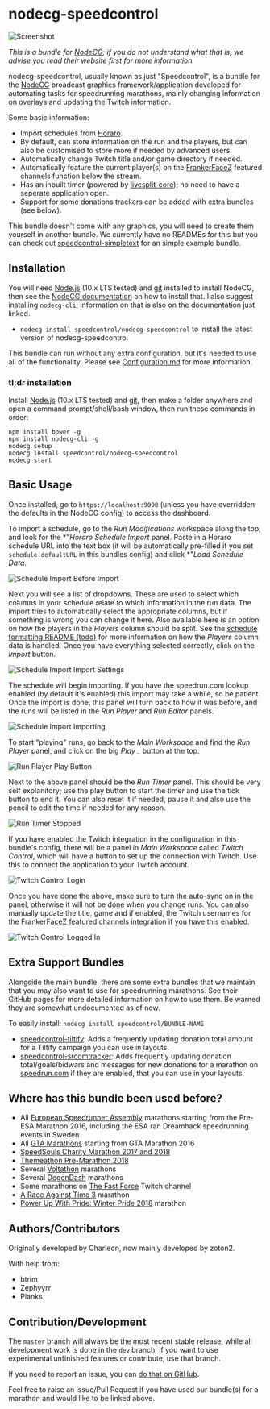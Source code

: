 # nodecg-speedcontrol

![Screenshot](READMES/img/README-screenshot.png)

*This is a bundle for [NodeCG](https://nodecg.com/); if you do not understand what that is, we advise you read their website first for more information.*

nodecg-speedcontrol, usually known as just "Speedcontrol", is a bundle for the [NodeCG](https://nodecg.com/) broadcast graphics framework/application developed for automating tasks for speedrunning marathons, mainly changing information on overlays and updating the Twitch information.

Some basic information:
- Import schedules from [Horaro](https://horaro.org/).
- By default, can store information on the run and the players, but can also be customised to store more if needed by advanced users.
- Automatically change Twitch title and/or game directory if needed.
- Automatically feature the current player(s) on the [FrankerFaceZ](https://www.frankerfacez.com/) featured channels function below the stream.
- Has an inbuilt timer (powered by [livesplit-core](https://github.com/LiveSplit/livesplit-core)); no need to have a seperate application open.
- Support for some donations trackers can be added with extra bundles (see below).

This bundle doesn't come with any graphics, you will need to create them yourself in another bundle. We currently have no READMEs for this but you can check out [speedcontrol-simpletext](https://github.com/speedcontrol/speedcontrol-simpletext) for an simple example bundle.

## Installation

You will need [Node.js](https://nodejs.org) (10.x LTS tested) and [git](https://git-scm.com/) installed to install NodeCG, then see the [NodeCG documentation](http://nodecg.com/) on how to install that. I also suggest installing `nodecg-cli`; information on that is also on the documentation just linked.

- `nodecg install speedcontrol/nodecg-speedcontrol` to install the latest version of nodecg-speedcontrol

This bundle can run without any extra configuration, but it's needed to use all of the functionality. Please see [Configuration.md](READMES/Configuration.md) for more information.

### tl;dr installation

Install [Node.js](https://nodejs.org) (10.x LTS tested) and [git](https://git-scm.com/), then make a folder anywhere and open a command prompt/shell/bash window, then run these commands in order:

```
npm install bower -g
npm install nodecg-cli -g
nodecg setup
nodecg install speedcontrol/nodecg-speedcontrol
nodecg start
```

## Basic Usage

Once installed, go to `https://localhost:9090` (unless you have overridden the defaults in the NodeCG config) to access the dashboard.

To import a schedule, go to the *Run Modifications* workspace along the top, and look for the *"*Horaro Schedule Import* panel. Paste in a Horaro schedule URL into the text box (it will be automatically pre-filled if you set `schedule.defaultURL` in this bundles config) and click *"*Load Schedule Data*.

![Schedule Import Before Import](READMES/img/schedule-import-1.png)

Next you will see a list of dropdowns. These are used to select which columns in your schedule relate to which information in the run data. The import tries to automatically select the appropriate columns, but if something is wrong you can change it here.
Also available here is an option on how the players in the *Players* column should be split. See the [schedule formatting README (todo)]() for more information on how the *Players* column data is handled.
Once you have everything selected correctly, click on the *Import* button.

![Schedule Import Import Settings](READMES/img/schedule-import-2.png)

The schedule will begin importing. If you have the speedrun.com lookup enabled (by default it's enabled) this import may take a while, so be patient. Once the import is done, this panel will turn back to how it was before, and the runs will be listed in the *Run Player* and *Run Editor* panels.

![Schedule Import Importing](READMES/img/schedule-import-3.png)

To start "playing" runs, go back to the *Main Workspace* and find the *Run Player* panel, and click on the big *Play _* button at the top.

![Run Player Play Button](READMES/img/run-player-playbtn.png)

Next to the above panel should be the *Run Timer* panel. This should be very self explanitory; use the play button to start the timer and use the tick button to end it. You can also reset it if needed, pause it and also use the pencil to edit the time if needed for any reason.

![Run Timer Stopped](READMES/img/run-timer-stopped.png)

If you have enabled the Twitch integration in the configuration in this bundle's config, there will be a panel in *Main Workspace* called *Twitch Control*, which will have a button to set up the connection with Twitch. Use this to connect the application to your Twitch account.

![Twitch Control Login](READMES/img/twitch-control-1.png)

Once you have done the above, make sure to turn the auto-sync on in the panel, otherwise it will not be done when you change runs. You can also manually update the title, game and if enabled, the Twitch usernames for the FrankerFaceZ featured channels integration if you have this enabled.

![Twitch Control Logged In](READMES/img/twitch-control-2.png)

## Extra Support Bundles

Alongside the main bundle, there are some extra bundles that we maintain that you may also want to use for speedrunning marathons. See their GitHub pages for more detailed information on how to use them. Be warned they are somewhat undocumented as of now.

To easily install: `nodecg install speedcontrol/BUNDLE-NAME`
- [speedcontrol-tiltify](https://github.com/speedcontrol/speedcontrol-tiltify): Adds a frequently updating donation total amount for a Tiltify campaign you can use in layouts.
- [speedcontrol-srcomtracker](https://github.com/speedcontrol/speedcontrol-srcomtracker): Adds frequently updating donation total/goals/bidwars and messages for new donations for a marathon on [speedrun.com](https://www.speedrun.com) if they are enabled, that you can use in your layouts.

## Where has this bundle been used before?

- All [European Speedrunner Assembly](https://www.esamarathon.com/) marathons starting from the Pre-ESA Marathon 2016, including the ESA ran Dreamhack speedrunning events in Sweden
- All [GTA Marathons](https://www.twitch.tv/gtamarathon) starting from GTA Marathon 2016
- [SpeedSouls Charity Marathon 2017 and 2018](https://www.twitch.tv/speedsouls)
- [Themeathon Pre-Marathon 2018](https://www.twitch.tv/themeathon)
- Several [Voltathon](https://www.twitch.tv/voltagegg) marathons
- Several [DegenDash](https://www.twitch.tv/degendash) marathons
- Some marathons on [The Fast Force](https://www.twitch.tv/thefastforce) Twitch channel
- [A Race Against Time 3](https://www.twitch.tv/araceagainsttime) marathon
- [Power Up With Pride: Winter Pride 2018](https://www.twitch.tv/powerupwithpride) marathon

## Authors/Contributors

Originally developed by Charleon, now mainly developed by zoton2.

With help from:
- btrim
- Zephyyrr
- Planks

## Contribution/Development

The `master` branch will always be the most recent stable release, while all development work is done in the `dev` branch; if you want to use experimental unfinished features or contribute, use that branch.

If you need to report an issue, you can [do that on GitHub](https://github.com/speedcontrol/nodecg-speedcontrol/issues).

Feel free to raise an issue/Pull Request if you have used our bundle(s) for a marathon and would like to be linked above.